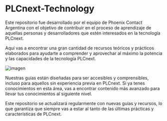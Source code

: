 # PLCnext-Technology
Este repositorio fue desarrollado por el equipo de Phoenix Contact Argentina con el objetivo de contribuir en el proceso de aprendizaje de aquellas personas y desarrolladores que estén interesados en la tecnología PLCnext.

Aquí vas a encontrar una gran cantidad de recursos teóricos y prácticos elaborados para ayudarte a comprender y aprovechar al máximo la potencia y las capacidades de la tecnología PLCnext.

![imagen](https://github.com/PhoenixContactArgentina/PLCnext-Technology/assets/139789794/cc13c000-fa62-41a2-8e3e-1f0b17470d0e)


Nuestras guías están diseñadas para ser accesibles y comprensibles, incluso para aquellos sin experiencia previa en PLCnext. Si ya tenes conocimientos en esta área, vas a encontrar contenido más avanzado para llevar tus conocimientos al siguiente nivel.

Este repositorio se actualizará regularmente con nuevas guías y recursos, lo que garantiza que siempre vas a estar al tanto de las últimas prácticas y características de PLCnext.
